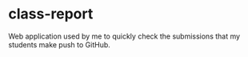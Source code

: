 # class-report
Web application used by me to quickly check the submissions that my students make push to GitHub.
